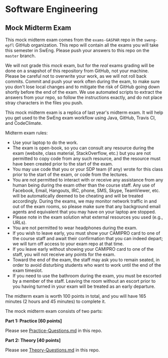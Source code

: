 # Software Engineering
## Mock Midterm Exam 

This mock midterm exam comes from the `exams-GASPAR` repo in the `sweng-epfl` GitHub organization.
This repo will contain all the exams you will take this semester in SwEng.
Please push your answers to this repo on the `master` branch. 


We will not grade this _mock_ exam, but for the _real_ exams grading will be done on a snapshot of this repository from GitHub, not your machine. Please be careful not to overwrite your work, as we will not roll back commits. Commit and push your work often during the exam, to make sure you don't lose local changes and to mitigate the risk of GitHub going down shortly before the end of the exam. We use automated scripts to extract the answers from your repo, so follow the instructions exactly, and do not place stray characters in the files you push.

This mock midterm exam is a replica of last year's midterm exam.
It will help you get used to the SwEng exam workflow using Java, GitHub, Travis CI, and CodeClimate.

Midterm exam rules:

- Use your laptop to do the work.
- The exam is open-book, so you can consult any resource during the exam (website, class material, StackOverflow, etc.) but you are not permitted to copy code from any such resource, and the resource must have been created prior to the start of the exam.
- You may use code that you or your SDP team (if any) wrote for this class prior to the start of the exam, or code from the lectures.
- You are not permitted to interact with or receive any assistance from any human being during the exam other than the course staff.  Any use of Facebook, Email, Hangouts, IRC, phone, SMS, Skype, TeamViewer, etc. will be automatically deemed to be cheating and will be treated accordingly.
During the exams, we may monitor network traffic in and out of the exam rooms, so please make sure that any background email agents and equivalent that you may have on your laptop are stopped. 
- Please note in the exam solution what external resources you used (e.g., URLs). 
- You are not permitted to wear headphones during the exam.
- If you wish to leave early, you must show your CAMIPRO card to one of the course staff and await their confirmation that you can indeed depart; we will turn off access to your exam repo at that time.
- If you leave early without showing your CAMIPRO card to one of the staff, you will not receive any points for the exam.
- Toward the end of the exam, the staff may ask you to remain seated, in order to avoid disturbing students who want to work until the end of the exam timeslot.
- If you need to use the bathroom during the exam, you must be escorted by a member of the staff. Leaving the room without an escort prior to you having turned in your exam will be treated as an early departure.

The midterm exam is worth 100 points in total, and you will have 165 minutes (2 hours and 45 minutes) to complete it.

The mock midterm exam consists of two parts:

**Part 1: Practice [60 points]**

Please see [Practice-Questions.md](Practice-Questions.md) in this repo.

**Part 2: Theory [40 points]**

Please see [Theory-Questions.md](Theory-Questions.md) in this repo.
